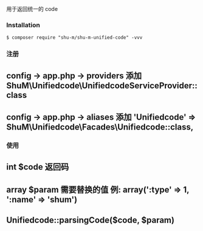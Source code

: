 用于返回统一的 code

### Installation

```shell
$ composer require "shu-m/shu-m-unified-code" -vvv
```

### 注册

## config -> app.php -> providers 添加 ShuM\Unifiedcode\UnifiedcodeServiceProvider::class
## config -> app.php -> aliases 添加 'Unifiedcode' => ShuM\Unifiedcode\Facades\Unifiedcode::class,

### 使用

## int $code 返回码
## array $param 需要替换的值  例: array(':type' => 1, ':name' => 'shum')
## Unifiedcode::parsingCode($code, $param)